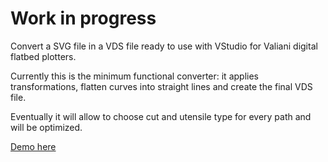 # Work in progress

Convert a SVG file in a VDS file ready to use with VStudio for Valiani digital flatbed plotters.

Currently this is the minimum functional converter: it applies transformations, flatten curves into straight lines and create the final VDS file.

Eventually it will allow to choose cut and utensile type for every path and will be optimized.

[Demo here](https://svgtovds.netlify.app/)
